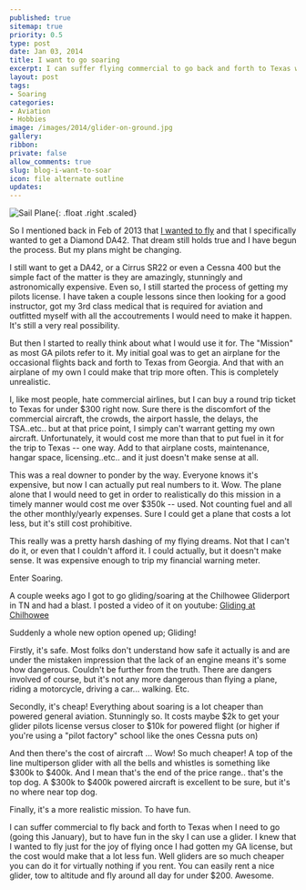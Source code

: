 ```yaml
---
published: true
sitemap: true
priority: 0.5
type: post
date: Jan 03, 2014
title: I want to go soaring
excerpt: I can suffer flying commercial to go back and forth to Texas when I need to go because it's only $300 round trip, but to have fun in the sky I can use a glider.  It's more fun, safer and far cheaper that general aviation.
layout: post
tags:
- Soaring
categories:
- Aviation
- Hobbies
image: /images/2014/glider-on-ground.jpg
gallery:
ribbon:
private: false
allow_comments: true
slug: blog-i-want-to-soar
icon: file alternate outline
updates: 
---
```


![Sail Plane](/images/2014/glider-on-ground.jpg){: .float .right .scaled}


So I mentioned back in Feb of 2013 that [I wanted to fly](/i-want-to-fly) and that I specifically wanted to get a Diamond DA42.  That dream still holds true and I have begun the process.  But my plans might be changing.

I still want to get a DA42, or a Cirrus SR22 or even a Cessna 400 but the simple fact of the matter is they are amazingly, stunningly and astronomically expensive.   Even so, I still started the process of getting my pilots license.  I have taken a couple lessons since then looking for a good instructor, got my 3rd class medical that is required for aviation and outfitted myself with all the accoutrements I would need to make it happen.   It's still a very real possibility.

But then I started to really think about what I would use it for.  The "Mission" as most GA pilots refer to it.  My initial goal was to get an airplane for the occasional flights back and forth to Texas from Georgia.  And that with an airplane of my own I could make that trip more often.  This is completely unrealistic.

I, like most people, hate commercial airlines, but I can buy a round trip ticket to Texas for under $300 right now.  Sure there is the discomfort of the commercial aircraft, the crowds, the airport hassle, the delays, the TSA..etc.. but at that price point, I simply can't warrant getting my own aircraft.  Unfortunately, it would cost me more than that to put fuel in it for the trip to Texas -- one way.   Add to that airplane costs, maintenance, hangar space, licensing..etc.. and it just doesn't make sense at all.

This was a real downer to ponder by the way.  Everyone knows it's expensive, but now I can actually put real numbers to it.  Wow.  The plane alone that I would need to get in order to realistically do this mission in a timely manner would cost me over $350k -- used.  Not counting fuel and all the other monthly/yearly expenses.  Sure I could get a plane that costs a lot less, but it's still cost prohibitive.

This really was a pretty harsh dashing of my flying dreams.  Not that I can't do it, or even that I couldn't afford it.  I could actually, but it doesn't make sense.  It was expensive enough to trip my financial warning meter.

Enter Soaring.

A couple weeks ago I got to go gliding/soaring at the Chilhowee Gliderport in TN and had a blast.  I posted a video of it on youtube: [Gliding at Chilhowee](http://www.youtube.com/watch?v=tvnCj-zZlpc)

Suddenly a whole new option opened up;  Gliding!

Firstly, it's safe.  Most folks don't understand how safe it actually is and are under the mistaken impression that the lack of an engine means it's some how dangerous.  Couldn't be further from the truth.  There are dangers involved of course, but it's not any more dangerous than flying a plane, riding a motorcycle, driving a car... walking.  Etc.

Secondly, it's cheap!  Everything about soaring is a lot cheaper than powered general aviation.  Stunningly so.  It costs maybe $2k to get your glider pilots license versus closer to $10k for powered flight (or higher if you're using a "pilot factory" school like the ones Cessna puts on)

And then there's the cost of aircraft ... Wow! So much cheaper!  A top of the line multiperson glider with all the bells and whistles is something like $300k to $400k.  And I mean that's the end of the price range.. that's the top dog.  A $300k to $400k powered aircraft is excellent to be sure, but it's no where near top dog.

Finally, it's a more realistic mission.  To have fun.

I can suffer commercial to fly back and forth to Texas when I need to go (going this January), but to have fun in the sky I can use a glider.  I knew that I wanted to fly just for the joy of flying once I had gotten my GA license, but the cost would make that a lot less fun.   Well gliders are so much cheaper you can do it for virtually nothing if you rent.   You can easily rent a nice glider, tow to altitude and fly around all day for under $200.  Awesome.

